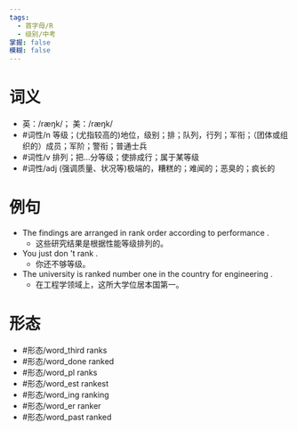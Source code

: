 ```yaml
---
tags:
  - 首字母/R
  - 级别/中考
掌握: false
模糊: false
---
```

# 词义
- 英：/ræŋk/； 美：/ræŋk/
- #词性/n  等级；(尤指较高的)地位，级别；排；队列，行列；军衔；（团体或组织的）成员；军阶；警衔；普通士兵
- #词性/v  排列；把…分等级；使排成行；属于某等级
- #词性/adj  (强调质量、状况等)极端的，糟糕的；难闻的；恶臭的；疯长的
# 例句
- The findings are arranged in rank order according to performance .
	- 这些研究结果是根据性能等级排列的。
- You just don 't rank .
	- 你还不够等级。
- The university is ranked number one in the country for engineering .
	- 在工程学领域上，这所大学位居本国第一。
# 形态
- #形态/word_third ranks
- #形态/word_done ranked
- #形态/word_pl ranks
- #形态/word_est rankest
- #形态/word_ing ranking
- #形态/word_er ranker
- #形态/word_past ranked

